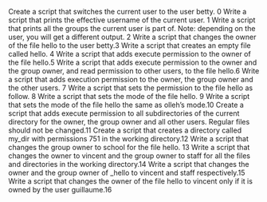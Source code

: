 Create a script that switches the current user to the user betty. 0
Write a script that prints the effective username of the current user. 1
Write a script that prints all the groups the current user is part of. Note: depending on the user, you will get a different output. 2
Write a script that changes the owner of the file hello to the user betty.3
Write a script that creates an empty file called hello. 4
Write a script that adds execute permission to the owner of the file hello.5
Write a script that adds execute permission to the owner and the group owner, and read permission to other users, to the file hello.6
Write a script that adds execution permission to the owner, the group owner and the other users. 7
Write a script that sets the permission to the file hello as follow. 8
Write a script that sets the mode of the file hello. 9
Write a script that sets the mode of the file hello the same as olleh’s mode.10
Create a script that adds execute permission to all subdirectories of the current directory for the owner, the group owner and all other users. Regular files should not be changed.11
Create a script that creates a directory called my_dir with permissions 751 in the working directory.12
Write a script that changes the group owner to school for the file hello. 13
Write a script that changes the owner to vincent and the group owner to staff for all the files and directories in the working directory.14
Write a script that changes the owner and the group owner of _hello to vincent and staff respectively.15
Write a script that changes the owner of the file hello to vincent only if it is owned by the user guillaume.16
 
